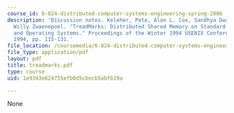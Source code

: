 ```yaml
---
course_id: 6-824-distributed-computer-systems-engineering-spring-2006
description: 'Discussion notes. Keleher, Pete, Alan L. Cox, Sandhya Dwarkadas, and
  Willy Zwaenepoel. "TreadMarks: Distributed Shared Memory on Standard Workstations
  and Operating Systems." Proceedings of the Winter 1994 USENIX Conference, January
  1994, pp. 115-131.'
file_location: /coursemedia/6-824-distributed-computer-systems-engineering-spring-2006/1e9343e624755efb0d5cbecb5abfb19a_treadmarks.pdf
file_type: application/pdf
layout: pdf
title: treadmarks.pdf
type: course
uid: 1e9343e624755efb0d5cbecb5abfb19a

---
```

None